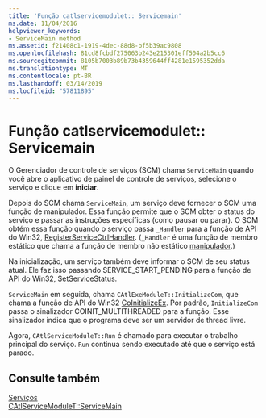```yaml
---
title: 'Função catlservicemodulet:: Servicemain'
ms.date: 11/04/2016
helpviewer_keywords:
- ServiceMain method
ms.assetid: f21408c1-1919-4dec-88d8-bf5b39ac9808
ms.openlocfilehash: 81cd8fcbdf275063b243e215301eff504a2b5cc6
ms.sourcegitcommit: 8105b7003b89b73b4359644ff4281e1595352dda
ms.translationtype: MT
ms.contentlocale: pt-BR
ms.lasthandoff: 03/14/2019
ms.locfileid: "57811895"
---
```

# <a name="catlservicemoduletservicemain-function"></a>Função catlservicemodulet:: Servicemain

O Gerenciador de controle de serviços (SCM) chama `ServiceMain` quando você abre o aplicativo de painel de controle de serviços, selecione o serviço e clique em **iniciar**.

Depois do SCM chama `ServiceMain`, um serviço deve fornecer o SCM uma função de manipulador. Essa função permite que o SCM obter o status do serviço e passar as instruções específicas (como pausar ou parar). O SCM obtém essa função quando o serviço passa `_Handler` para a função de API do Win32, [RegisterServiceCtrlHandler](/windows/desktop/api/winsvc/nf-winsvc-registerservicectrlhandlera). (`_Handler` é uma função de membro estático que chama a função de membro não estático [manipulador](../atl/reference/catlservicemodulet-class.md#handler).)

Na inicialização, um serviço também deve informar o SCM de seu status atual. Ele faz isso passando SERVICE_START_PENDING para a função de API do Win32, [SetServiceStatus](/windows/desktop/api/winsvc/nf-winsvc-setservicestatus).

`ServiceMain` em seguida, chama `CAtlExeModuleT::InitializeCom`, que chama a função de API do Win32 [CoInitializeEx](/windows/desktop/api/combaseapi/nf-combaseapi-coinitializeex). Por padrão, `InitializeCom` passa o sinalizador COINIT_MULTITHREADED para a função. Esse sinalizador indica que o programa deve ser um servidor de thread livre.

Agora, `CAtlServiceModuleT::Run` é chamado para executar o trabalho principal do serviço. `Run` continua sendo executado até que o serviço está parado.

## <a name="see-also"></a>Consulte também

[Serviços](../atl/atl-services.md)<br/>
[CAtlServiceModuleT::ServiceMain](../atl/reference/catlservicemodulet-class.md#servicemain)
